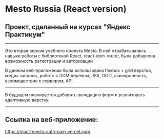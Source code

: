 # Mesto Russia (React version)
## Проект, сделанный на курсах "Яндекс Практикум"
___________________________
Это вторая версия учебного проекта Mesto. В ней отрабатывались навыки работы с библиотекой React, react-dom-router, была добавлена возможность регистрации и авторизации

В данном веб-приложении была использована flexbox + grid верстка, медиа запросы, работа с DOM деревом, JSX, ООП, асинхронность, взоимодествие с сервером, API. 
___________________________
В будущем планируется добавить валидацию форм и реализовать адаптивную верстку.
___________________________
## Ссылка на веб-приложение:
https://react-mesto-auth-navy.vercel.app/
